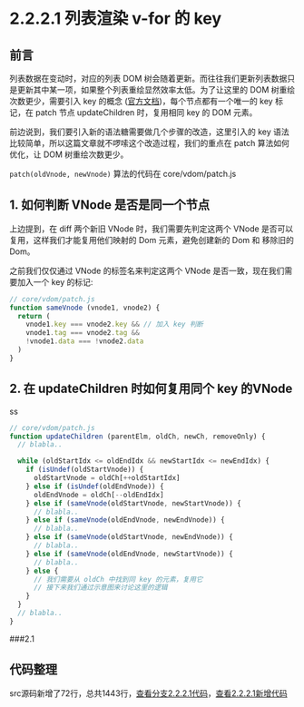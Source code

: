 # 2.2.2.1 列表渲染 v-for 的 key

## 前言

列表数据在变动时，对应的列表 DOM 树会随着更新。而往往我们更新列表数据只是更新其中某一项，如果整个列表重绘显然效率太低。为了让这里的 DOM 树重绘次数更少，需要引入 key 的概念 ([官方文档](https://cn.vuejs.org/v2/guide/list.html#key))，每个节点都有一个唯一的 key 标记，在 patch 节点 updateChildren 时，复用相同 key 的 DOM 元素。

前边说到，我们要引入新的语法糖需要做几个步骤的改造，这里引入的 key 语法比较简单，所以这篇文章就不啰嗦这个改造过程，我们的重点在 patch 算法如何优化，让 DOM 树重绘次数更少。

```patch(oldVnode, newVnode)``` 算法的代码在 core/vdom/patch.js

## 1. 如何判断 VNode 是否是同一个节点

上边提到，在 diff 两个新旧 VNode 时，我们需要先判定这两个 VNode 是否可以复用，这样我们才能复用他们映射的 Dom 元素，避免创建新的 Dom 和 移除旧的 Dom。

之前我们仅仅通过 VNode 的标签名来判定这两个 VNode 是否一致，现在我们需要加入一个 key 的标记:

```javascript
// core/vdom/patch.js
function sameVnode (vnode1, vnode2) {
  return (
    vnode1.key === vnode2.key && // 加入 key 判断
    vnode1.tag === vnode2.tag &&
    !vnode1.data === !vnode2.data
  )
}
```

## 2. 在 updateChildren 时如何复用同个 key 的VNode

ss

```javascript
// core/vdom/patch.js
function updateChildren (parentElm, oldCh, newCh, removeOnly) {
  // blabla..

  while (oldStartIdx <= oldEndIdx && newStartIdx <= newEndIdx) {
    if (isUndef(oldStartVnode)) {
      oldStartVnode = oldCh[++oldStartIdx]
    } else if (isUndef(oldEndVnode)) {
      oldEndVnode = oldCh[--oldEndIdx]
    } else if (sameVnode(oldStartVnode, newStartVnode)) {
      // blabla..
    } else if (sameVnode(oldEndVnode, newEndVnode)) {
      // blabla..
    } else if (sameVnode(oldStartVnode, newEndVnode)) {
      // blabla..
    } else if (sameVnode(oldEndVnode, newStartVnode)) {
      // blabla..
    } else {
      // 我们需要从 oldCh 中找到同 key 的元素，复用它
      // 接下来我们通过示意图来讨论这里的逻辑
    }
  }
  // blabla..
}
```

###2.1


## 代码整理

src源码新增了72行，总共1443行，[查看分支2.2.2.1代码](https://github.com/raphealguo/how-to-learn-vue2/tree/2.2.2.1/src)，[查看2.2.2.1新增代码](https://github.com/raphealguo/how-to-learn-vue2/compare/2.2.2...2.2.2.1)